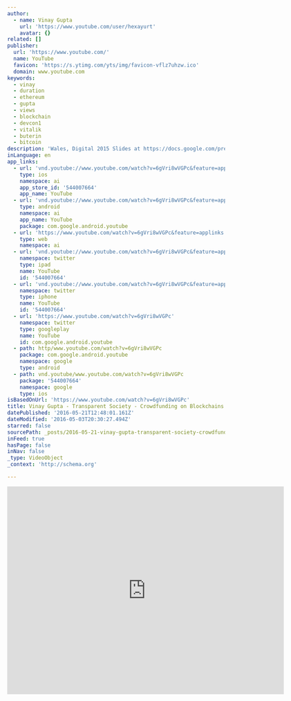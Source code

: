 ```yaml
---
author:
  - name: Vinay Gupta
    url: 'https://www.youtube.com/user/hexayurt'
    avatar: {}
related: []
publisher:
  url: 'https://www.youtube.com/'
  name: YouTube
  favicon: 'https://s.ytimg.com/yts/img/favicon-vflz7uhzw.ico'
  domain: www.youtube.com
keywords:
  - vinay
  - duration
  - ethereum
  - gupta
  - views
  - blockchain
  - devcon1
  - vitalik
  - buterin
  - bitcoin
description: 'Wales, Digital 2015 Slides at https://docs.google.com/presentation/d/1li6Q4KKBdLi3r26uWxQvf3TwmS_qvesTAS44227xyxk/edit?usp=sharing Help us caption & translate this video! http://amara.org/v/GhOL/'
inLanguage: en
app_links:
  - url: 'vnd.youtube://www.youtube.com/watch?v=6gVri8wVGPc&feature=applinks'
    type: ios
    namespace: ai
    app_store_id: '544007664'
    app_name: YouTube
  - url: 'vnd.youtube://www.youtube.com/watch?v=6gVri8wVGPc&feature=applinks'
    type: android
    namespace: ai
    app_name: YouTube
    package: com.google.android.youtube
  - url: 'https://www.youtube.com/watch?v=6gVri8wVGPc&feature=applinks'
    type: web
    namespace: ai
  - url: 'vnd.youtube://www.youtube.com/watch?v=6gVri8wVGPc&feature=applinks'
    namespace: twitter
    type: ipad
    name: YouTube
    id: '544007664'
  - url: 'vnd.youtube://www.youtube.com/watch?v=6gVri8wVGPc&feature=applinks'
    namespace: twitter
    type: iphone
    name: YouTube
    id: '544007664'
  - url: 'https://www.youtube.com/watch?v=6gVri8wVGPc'
    namespace: twitter
    type: googleplay
    name: YouTube
    id: com.google.android.youtube
  - path: http/www.youtube.com/watch?v=6gVri8wVGPc
    package: com.google.android.youtube
    namespace: google
    type: android
  - path: vnd.youtube/www.youtube.com/watch?v=6gVri8wVGPc
    package: '544007664'
    namespace: google
    type: ios
isBasedOnUrl: 'https://www.youtube.com/watch?v=6gVri8wVGPc'
title: Vinay Gupta - Transparent Society - Crowdfunding on Blockchains / Ethereum
datePublished: '2016-05-21T12:48:01.161Z'
dateModified: '2016-05-03T20:30:27.494Z'
starred: false
sourcePath: _posts/2016-05-21-vinay-gupta-transparent-society-crowdfunding-on-blockcha.md
inFeed: true
hasPage: false
inNav: false
_type: VideoObject
_context: 'http://schema.org'

---
```

<iframe src="https://cdn.embedly.com/widgets/media.html?src=https%3A%2F%2Fwww.youtube.com%2Fembed%2F6gVri8wVGPc%3Ffeature%3Doembed&amp;url=https%3A%2F%2Fwww.youtube.com%2Fwatch%3Fv%3D6gVri8wVGPc&amp;image=https%3A%2F%2Fi.ytimg.com%2Fvi%2F6gVri8wVGPc%2Fhqdefault.jpg&amp;key=b7d04c9b404c499eba89ee7072e1c4f7&amp;type=text%2Fhtml&amp;schema=youtube" width="640" height="480" scrolling="no" frameborder="0" allowfullscreen="" style=""></iframe>